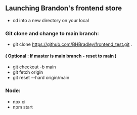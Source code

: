 ## Launching Brandon's frontend store

- cd into a new directory on your local

### Git clone and change to main branch:
- git clone https://github.com/BHBradley/frontend_test.git .

#### ( Optional : If master is main branch - reset to main )
- git checkout -b main
- git fetch origin 
- git reset --hard origin/main

### Node:
- npx ci 
- npm start 